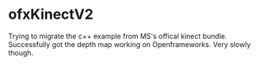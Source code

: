 ofxKinectV2
===========
Trying to migrate the c++ example from MS's offical kinect bundle.
Successfully got the depth map working on Openframeworks.
Very slowly though.



